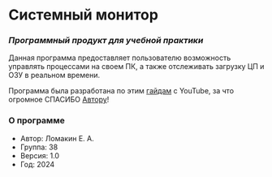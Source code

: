 # Системный монитор
### *Программный продукт для учебной практики*

Данная программа предоставляет пользователю возможность управлять процессами на своем ПК, а также отслеживать загрузку ЦП и ОЗУ в реальном времени.

Программа была разработана по этим [гайдам](https://youtube.com/playlist?list=PLH3y3SWteZd2KZ6dN-BuOUw-nNVRay6qf&si=562dEiyMvvAQMWzP) с YouTube, за что огромное СПАСИБО [Автору](https://www.youtube.com/@Bytepp)!  

### О программе
* Автор:   Ломакин Е. А.
* Группа: 38
* Версия: 1.0
* Год:       2024

